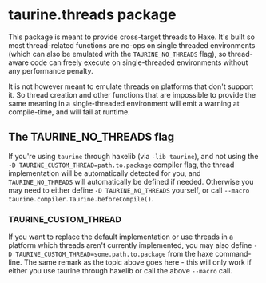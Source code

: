# taurine.threads package

This package is meant to provide cross-target threads to Haxe.
It's built so most thread-related functions are no-ops on single threaded environments (which can also be emulated with the `TAURINE_NO_THREADS` flag), so thread-aware code can freely execute on single-threaded environments without any performance penalty.

It is not however meant to emulate threads on platforms that don't support it. So thread creation and other functions that are impossible to provide the same meaning in a single-threaded environment will emit a warning at compile-time, and will fail at runtime.

## The TAURINE_NO_THREADS flag
If you're using `taurine` through haxelib (via `-lib taurine`), and not using the `-D TAURINE_CUSTOM_THREAD=path.to.package` compiler flag, the thread implementation will be automatically detected for you, and `TAURINE_NO_THREADS` will automatically be defined if needed. Otherwise you may need to either define `-D TAURINE_NO_THREADS` yourself, or call `--macro taurine.compiler.Taurine.beforeCompile()`.

### TAURINE_CUSTOM_THREAD
If you want to replace the default implementation or use threads in a platform which threads aren't currently implemented, you may also define `-D TAURINE_CUSTOM_THREAD=some.path.to.package` from the haxe command-line. The same remark as the topic above goes here - this will only work if either you use taurine through haxelib or call the above `--macro` call.
